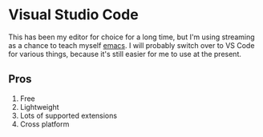 # Visual Studio Code

This has been my editor for choice for a long time, but I'm using streaming as a chance to teach myself [emacs](./emacs.md).  I will probably switch over to VS Code for various things, because it's still easier for me to use at the present.

## Pros

1. Free
1. Lightweight
1. Lots of supported extensions
1. Cross platform
